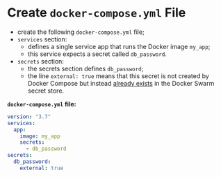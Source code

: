 # Create `docker-compose.yml` File

- create the following `docker-compose.yml` file;
- `services` section:
  - defines a single service app that runs the Docker image `my_app`;
  - this service expects a secret called `db_password`.
- `secrets` section:
  - the secrets section defines `db_password`;
  - the line `external: true` means that this secret is not created by Docker Compose but instead [already exists](../create-secret/create_secret.md) in the Docker Swarm secret store.

**`docker-compose.yml` file:**

```yaml
version: "3.7"
services:
  app:
    image: my_app
    secrets:
      - db_password
secrets:
  db_password:
    external: true
```
